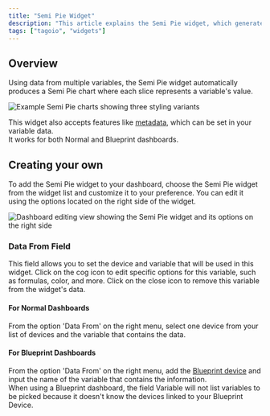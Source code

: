 ```yaml
---
title: "Semi Pie Widget"
description: "This article explains the Semi Pie widget, which generates a semi-circle pie chart from multiple variables, and shows how to add and customize it on your dashboard."
tags: ["tagoio", "widgets"]
---
```

## Overview

Using data from multiple variables, the Semi Pie widget automatically produces a Semi Pie chart where each slice represents a variable's value.

![Example Semi Pie charts showing three styling variants](/docs_imagem/tagoio/semi-pie-widget-2.png)

This widget also accepts features like [metadata](/docs/tagoio/devices/data-management/metadata), which can be set in your variable data.  
It works for both Normal and Blueprint dashboards.

## Creating your own

To add the Semi Pie widget to your dashboard, choose the Semi Pie widget from the widget list and customize it to your preference. You can edit it using the options located on the right side of the widget.

![Dashboard editing view showing the Semi Pie widget and its options on the right side](/docs_imagem/tagoio/semi-pie-widget-2.png)

### Data From Field

This field allows you to set the device and variable that will be used in this widget. Click on the cog icon to edit specific options for this variable, such as formulas, color, and more. Click on the close icon to remove this variable from the widget's data.

<!-- Image temporarily disabled: Data From field example - /cdn.elev.io/file/uploads/VkSrjeSoWpdg7LeGdh2jKUEagxh0dd_cO83j6HUV_6s/e8-MfiCj5RwAfHTvlBRuj35BF4akrnZU7huPEjZZf_c/1623008017802-7Qs.png -->

#### For Normal Dashboards

From the option 'Data From' on the right menu, select one device from your list of devices and the variable that contains the data.

#### For Blueprint Dashboards

From the option 'Data From' on the right menu, add the [Blueprint device](/docs/tagoio/devices/blueprint-devices-entities) and input the name of the variable that contains the information.  
When using a Blueprint dashboard, the field Variable will not list variables to be picked because it doesn't know the devices linked to your Blueprint Device.

<!-- Image temporarily disabled: Creating Semi Pie widget GIF - /cdn.elev.io/file/uploads/8Kr8tD8c3s2gigLME_FvaA_bT6A7DbPNHE1DBsJtJDw/rtbtbysxI4zx8hoRmN7YBBG2t4QiUo0GiSLYJmV9Mys/creatingsemipie-_UQ.gif -->